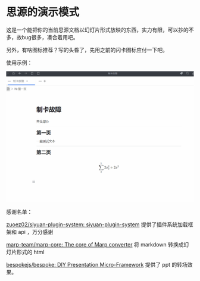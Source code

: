 # 思源的演示模式

这是一个能把你的当前思源文档以幻灯片形式放映的东西，实力有限，可以抄的不多，故bug很多，凑合着用吧。

另外，有啥图标推荐？写的头昏了，先用之前的闪卡图标应付一下吧。

使用示例：

![Alt text](img/%E6%BC%94%E7%A4%BA%E6%A8%A1%E5%BC%8F.gif)

感谢名单：

[zuoez02/siyuan-plugin-system: siyuan-plugin-system](https://github.com/zuoez02/siyuan-plugin-system) 提供了插件系统加载框架和 api ，万分感谢

[marp-team/marp-core: The core of Marp converter](https://github.com/marp-team/marp-core) 将 markdown 转换成幻灯片形式的 html

[bespokejs/bespoke: DIY Presentation Micro-Framework](https://github.com/bespokejs/bespoke) 提供了 ppt 的转场效果。